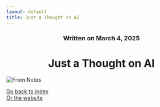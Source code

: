```yaml
---
layout: default
title: Just a Thought on AI
---
```

### <center>Written on March 4, 2025</center>

# <center>Just a Thought on AI</center>

![From Notes](https://images.guns.lol/2Z5UQ.png)

[Go back to index](./blog-index.md)  
[Or the website](https://17hoodies.github.io/fonzi/index.html)  
